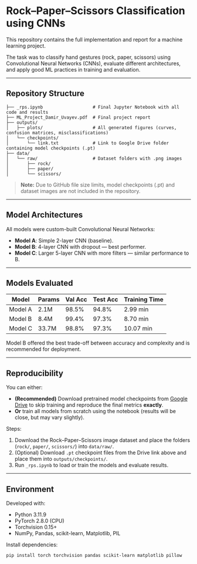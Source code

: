 # Rock–Paper–Scissors Classification using CNNs

This repository contains the full implementation and report for a machine learning project.

The task was to classify hand gestures (rock, paper, scissors) using Convolutional Neural Networks (CNNs), evaluate different architectures, and apply good ML practices in training and evaluation.

---

## Repository Structure

```
├── _rps.ipynb                   # Final Jupyter Notebook with all code and results
├── ML_Project_Damir_Uvayev.pdf  # Final project report
├── outputs/
│   ├── plots/                   # All generated figures (curves, confusion matrices, misclassifications)
│   └── checkpoints/
│       └── link.txt             # Link to Google Drive folder containing model checkpoints (.pt)
├── data/
│   └── raw/                     # Dataset folders with .png images
│       ├── rock/
│       ├── paper/
│       └── scissors/
```

>  **Note:** Due to GitHub file size limits, model checkpoints (.pt) and dataset images are not included in the repository.

---

## Model Architectures

All models were custom-built Convolutional Neural Networks:

* **Model A**: Simple 2-layer CNN (baseline).
* **Model B**: 4-layer CNN with dropout — best performer.
* **Model C**: Larger 5-layer CNN with more filters — similar performance to B.

---

## Models Evaluated

| Model   | Params | Val Acc | Test Acc | Training Time |
| ------- | ------ | ------- | -------- | ------------- |
| Model A | 2.1M   | 98.5%   | 94.8%    | 2.99 min      |
| Model B | 8.4M   | 99.4%   | 97.3%    | 8.70 min      |
| Model C | 33.7M  | 98.8%   | 97.3%    | 10.07 min     |

Model B offered the best trade-off between accuracy and complexity and is recommended for deployment.

---

## Reproducibility

You can either:

* **(Recommended)** Download pretrained model checkpoints from [Google Drive](outputs/checkpoints/link.txt) to skip training and reproduce the final metrics **exactly**.
* **Or** train all models from scratch using the notebook (results will be close, but may vary slightly).

Steps:

1. Download the Rock–Paper–Scissors image dataset and place the folders (`rock/`, `paper/`, `scissors/`) into `data/raw/`.
2. (Optional) Download `.pt` checkpoint files from the Drive link above and place them into `outputs/checkpoints/`.
3. Run `_rps.ipynb` to load or train the models and evaluate results.

---

## Environment

Developed with:

* Python 3.11.9
* PyTorch 2.8.0 (CPU)
* Torchvision 0.15+
* NumPy, Pandas, scikit-learn, Matplotlib, PIL

Install dependencies:

```bash
pip install torch torchvision pandas scikit-learn matplotlib pillow
```
